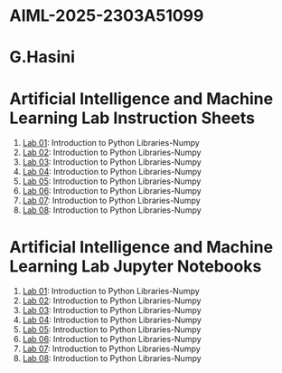 # AIML-2025-2303A51099 
# G.Hasini
# Artificial Intelligence and Machine Learning Lab Instruction Sheets
1. [Lab 01](https://github.com/hasini2024/AIML-2025/blob/main/AIML_A1.pdf): Introduction to Python Libraries-Numpy
1. [Lab 02](https://github.com/hasini2024/AIML-2025/blob/main/AIML_A2%20(1).pdf): Introduction to Python Libraries-Numpy
1. [Lab 03](https://github.com/hasini2024/AIML-2025/blob/main/AIML_A3%20(2).pdf): Introduction to Python Libraries-Numpy
1. [Lab 04](https://github.com/hasini2024/AIML-2025/blob/main/AIML_A4.pdf): Introduction to Python Libraries-Numpy
1. [Lab 05](https://github.com/hasini2024/AIML-2025/blob/main/AIML_A5.pdf): Introduction to Python Libraries-Numpy
1. [Lab 06](https://github.com/hasini2024/AIML-2025/blob/main/AIML_A6.pdf): Introduction to Python Libraries-Numpy
1. [Lab 07](https://github.com/hasini2024/AIML-2025/blob/main/AIML_A7.pdf): Introduction to Python Libraries-Numpy
1. [Lab 08](https://github.com/hasini2024/AIML-2025/blob/main/AIML_A8.pdf): Introduction to Python Libraries-Numpy


# Artificial Intelligence and Machine Learning Lab Jupyter Notebooks
1. [Lab 01](): Introduction to Python Libraries-Numpy
1. [Lab 02](): Introduction to Python Libraries-Numpy
1. [Lab 03](): Introduction to Python Libraries-Numpy
1. [Lab 04](): Introduction to Python Libraries-Numpy
1. [Lab 05](): Introduction to Python Libraries-Numpy
1. [Lab 06](): Introduction to Python Libraries-Numpy
1. [Lab 07](): Introduction to Python Libraries-Numpy
1. [Lab 08](): Introduction to Python Libraries-Numpy
